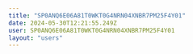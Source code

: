 ```yaml
---
title: "SP0ANQ6E06A81T0WKT0G4NRN04XNBR7PM25F4Y01"
date: 2024-05-30T12:21:55.249Z
user: SP0ANQ6E06A81T0WKT0G4NRN04XNBR7PM25F4Y01
layout: "users"
---
```

    